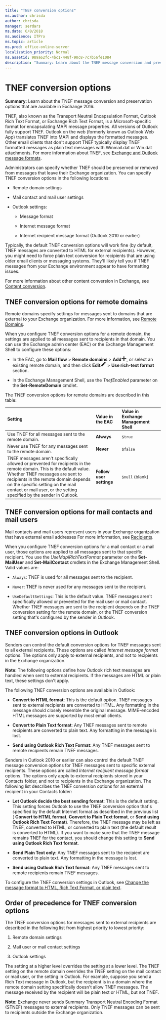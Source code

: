 ```yaml
---
title: "TNEF conversion options"
ms.author: chrisda
author: chrisda
manager: serdars
ms.date: 6/8/2018
ms.audience: ITPro
ms.topic: article
ms.prod: office-online-server
localization_priority: Normal
ms.assetid: 989a62fc-4bc1-448f-90c8-7c7b56fe1084
description: "Summary: Learn about the TNEF message conversion and preservation options that are available in Exchange 2016."
---
```


# TNEF conversion options

 **Summary**: Learn about the TNEF message conversion and preservation options that are available in Exchange 2016.
  
TNEF, also known as the Transport Neutral Encapsulation Format, Outlook Rich Text Format, or Exchange Rich Text Format, is a Microsoft-specific format for encapsulating MAPI message properties. All versions of Outlook fully support TNEF. Outlook on the web (formerly known as Outlook Web App) translates TNEF into MAPI and displays the formatted messages. Other email clients that don't support TNEF typically display TNEF formatted messages as plain text messages with Winmail.dat or Win.dat attachments. For more information about TNEF, see [Exchange and Outlook message formats](content-conversion.md#Exchange).
  
Administrators can specify whether TNEF should be preserved or removed from messages that leave their Exchange organization. You can specify TNEF conversion options in the following locations:
  
- Remote domain settings
    
- Mail contact and mail user settings
    
- Outlook settings:
    
  - Message format
    
  - Internet message format
    
  - Internet recipient message format (Outlook 2010 or earlier)
    
Typically, the default TNEF conversion options will work fine (by default, TNEF messages are converted to HTML for external recipients). However, you might need to force plain text conversion for recipients that are using older email clients or messaging systems. They'll likely tell you if TNEF messages from your Exchange environment appear to have formatting issues.
  
For more information about other content conversion in Exchange, see [Content conversion](content-conversion.md).
  
## TNEF conversion options for remote domains
<a name="RemoteDomains"> </a>

Remote domains specify settings for messages sent to domains that are external to your Exchange organization. For more information, see [Remote Domains](http://technet.microsoft.com/library/10fb7d62-4d78-40a3-82db-d62bcd27ba42.aspx).
  
When you configure TNEF conversion options for a remote domain, the settings are applied to all messages sent to recipients in that domain. You can use the Exchange admin center (EAC) or the Exchange Management Shell to configure these options:
  
- In the EAC, go to **Mail flow** \> **Remote domains** \> **Add**![Add icon](../../media/ITPro_EAC_AddIcon.png), or select an existing remote domain, and then click **Edit**![Edit icon](../../media/ITPro_EAC_EditIcon.png) \> **Use rich-text format** section. 
    
- In the Exchange Management Shell, use the  _TnefEnabled_ parameter on the **Set-RemoteDomain** cmdlet. 
    
The TNEF conversion options for remote domains are described in this table:
  
|**Setting**|**Value in the EAC**|**Value in Exchange Management Shell**|
|:-----|:-----|:-----|
|Use TNEF for all messages sent to the remote domain.  <br/> |**Always** <br/> | `$true` <br/> |
|Never use TNEF for any messages sent to the remote domain.  <br/> |**Never** <br/> | `$false` <br/> |
|TNEF messages aren't specifically allowed or prevented for recipients in the remote domain. This is the default value.  <br/> Whether TNEF messages are sent to recipients in the remote domain depends on the specific setting on the mail contact or mail user, or the setting specified by the sender in Outlook.  <br/> |**Follow user settings** <br/> | `$null` (blank)  <br/> |
   
## TNEF conversion options for mail contacts and mail users
<a name="MailContacts"> </a>

Mail contacts and mail users represent users in your Exchange organization that have external email addresses For more information, see [Recipients](../../recipients/recipients.md).
  
When you configure TNEF conversion options for a mail contact or a mail user, those options are applied to all messages sent to that specific recipient. You use the  _UseMapiRichTextFormat_ parameter on the **Set-MailUser** and **Set-MailContact** cmdlets in the Exchange Management Shell. Valid values are: 
  
-  `Always`: TNEF is used for all messages sent to the recipient.
    
-  `Never`: TNEF is never used for any messages sent to the recipient.
    
-  `UseDefaultSettings`: This is the default value. TNEF messages aren't specifically allowed or prevented for the mail user or mail contact. Whether TNEF messages are sent to the recipient depends on the TNEF conversion setting for the remote domain, or the TNEF conversion setting that's configured by the sender in Outlook.
    
## TNEF conversion options in Outlook
<a name="Outlook"> </a>

Senders can control the default conversion options for TNEF messages sent to all external recipients. These options are called  *Internet message format*  options. The options only apply to external recipients, and not to recipients in the Exchange organization. 
  
 **Note**: The following options define how Outlook rich text messages are handled when sent to external recipients. If the messages are HTML or plain text, these settings don't apply.
  
The following TNEF conversion options are available in Outlook:
  
- **Convert to HTML format**: This is the default option. TNEF messages sent to external recipients are converted to HTML. Any formatting in the message should closely resemble the original message. MIME-encoded HTML messages are supported by most email clients.
    
- **Convert to Plain Text format**: Any TNEF messages sent to remote recipients are converted to plain text. Any formatting in the message is lost.
    
- **Send using Outlook Rich Text Format**: Any TNEF messages sent to remote recipients remain TNEF messages.
    
Senders in Outlook 2010 or earlier can also control the default TNEF message conversion options for TNEF messages sent to specific external recipients. These options are called  *Internet recipient message format*  options. The options only apply to external recipients stored in your Contacts folder, and not to recipients in the Exchange organization. The following list describes the TNEF conversion options for an external recipient in your Contacts folder: 
  
- **Let Outlook decide the best sending format**: This is the default setting. This setting forces Outlook to use the TNEF conversion option that's specified by the default Internet format as described in the previous list ( **Convert to HTML format**, **Convert to Plain Text format**, or **Send using Outlook Rich Text Format**). Therefore, the TNEF message may be left as TNEF, converted to HTML, or converted to plain text (the default result is converted to HTML). If you want to make sure that the TNEF message remains TNEF for the contact, you should change this setting to **Send using Outlook Rich Text format**.
    
- **Send Plain Text only**: Any TNEF messages sent to the recipient are converted to plain text. Any formatting in the message is lost.
    
- **Send using Outlook Rich Text format**: Any TNEF messages sent to remote recipients remain TNEF messages.
    
To configure the TNEF conversion settings in Outlook, see [Change the message format to HTML, Rich Text Format, or plain text](https://go.microsoft.com/fwlink/p/?linkid=397890).
  
## Order of precedence for TNEF conversion options
<a name="Order"> </a>

The TNEF conversion options for messages sent to external recipients are described in the following list from highest priority to lowest priority:
  
1. Remote domain settings
    
2. Mail user or mail contact settings
    
3. Outlook settings
    
The setting at a higher level overrides the setting at a lower level. The TNEF setting on the remote domain overrides the TNEF setting on the mail contact or mail user, or the setting in Outlook. For example, suppose you send a Rich Text message in Outlook, but the recipient is in a domain where the remote domain setting specifically doesn't allow TNEF messages. The message received by the recipient will be plain text or HTML, but not TNEF.
  
 **Note**: Exchange never sends Summary Transport Neutral Encoding Format (STNEF) messages to external recipients. Only TNEF messages can be sent to recipients outside the Exchange organization.
  

